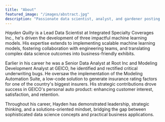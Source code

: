 ```yaml
---
title: "About"
featured_image: "/images/abstract.jpg"
description: "Passionate data scientist, analyst, and gardener posting about some of my interests."
---
```

_Hayden Quilty_ is a Lead Data Scientist at Integrated Specialty Coverages Inc., he's driven the development of three impactful machine learning models. His expertise extends to implementing scalable machine learning models, fostering collaboration with engineering teams, and translating complex data science outcomes into business-friendly exhibits.

Earlier in his career he was a Senior Data Analyst at Root Inc and Modeling Development Analyst at GEICO, he identified and rectified critical underwriting bugs. He oversaw the implementation of the Modeling Automation Suite, a low-code solution to generate insurance rating factors for one of the country's biggest insurers. His strategic contributions drove success in GEICO's personal auto product: enhancing customer interest, satisfaction, and retention.

Throughout his career, Hayden has demonstrated leadership, strategic thinking, and a solutions-oriented mindset, bridging the gap between sophisticated data science concepts and practical business applications.